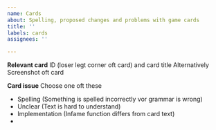 ```yaml
---
name: Cards
about: Spelling, proposed changes and problems with game cards
title: ''
labels: cards
assignees: ''

---
```


**Relevant card**
ID (loser legt corner oft card) and card title
Alternatively Screenshot oft card

**Card issue**
Choose one oft these
- Spelling (Something is spelled incorrectly vor grammar is wrong)
- Unclear (Text is hard to understand)
- Implementation (Infame function differs from card text)
-
